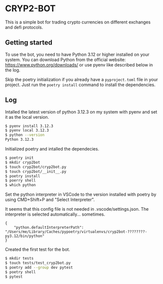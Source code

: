 CRYP2-BOT
=========

This is a simple bot for trading crypto currencies on different exchanges and defi protocols.
 
Getting started
--------------- 

To use the bot, you need to have Python 3.12 or higher installed on your system. You can download Python from the official website: https://www.python.org/downloads/ or use pyenv like described below in the log.

Skip the poetry initialization if you already have a `pyproject.toml` file in your project. Just run the `poetry install` command to install the dependencies.


Log
---

Intalled the latest version of python 3.12.3 on my system with pyenv and set it as the local version.

```bash
$ pyenv install 3.12.3
$ pyenv local 3.12.3
$ python --version
Python 3.12.3
```

Initialized poetry and intalled the dependecies. 

```bash
$ poetry init
$ mkdir cryp2bot
$ touch cryp2bot/cryp2bot.py
$ touch cryp2bot/__init__.py
$ poetry install
$ poerry shell
$ which python
```

Set the python interpreter in VSCode to the version installed with poetry by using CMD+Shift+P and "Select Interpreter".

It seems that this config file is not needed in .vscode/settings.json. The interpreter is selected automatically... sometimes.

    {
        "python.defaultInterpreterPath": "/Users/me/Library/Caches/pypoetry/virtualenvs/cryp2bot-????????-py3.12/bin/python"
    }


Created the first test for the bot.

```bash
$ mkdir tests
$ touch tests/test_cryp2bot.py
$ poetry add --group dev pytest
$ poetry shell
$ pytest
```







